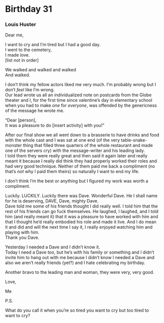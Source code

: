 # Birthday 31
### Louis Huster

Dear me,

I want to cry and I’m tired but I had a good day.  
I went to the cemetery,  
I made love.  
\[list not in order\]

We walked and walked and walked  
And walked.

I don’t think my fellow actors liked me very much. I’m probably wrong but I don’t *feel* like I’m wrong.  
Our lead wrote us all an individualized note on postcards from the Globe theater and I, for the first time since valentine’s day in elementary school when you had to make *one* for *everyone*, was offended by the genericness of the message he wrote me.

“Dear \[person\],  
It was a pleasure to do \[insert activity\] with you\!”

After our final show we all went down to a brasserie to have drinks and food with the whole cast and I was sat at one end (of the very table-snake-monster thing that filled three quarters of the whole restaurant and made one of the servers cry) with the message-writer and his leading lady.  
I told them they were really great and then said it again later and really meant it because I really did think they had properly worked their roles and had very good technique. Neither of them paid me back a compliment (no that’s *not* why I paid them theirs) so naturally I want to end my life. 

I don’t think I’m the best or anything but I figured my work was worth a compliment.

Luckily. LUCKILY. Luckily there was Dave. Wonderful Dave. He I shall name for he is deserving, DAVE, Dave, mighty Dave.  
Dave told me some of his friends thought I did really well. I told him that the rest of his friends can go fuck themselves. He laughed, I laughed, and I told him (and really meant it) that it was a pleasure to have worked with him and that I thought he’d really embodied his role and made it live. And I do mean it and did and will the next time I say it, I really enjoyed watching him and playing with him.  
Thank you Dave.

Yesterday I needed a Dave and I didn’t know it.  
Today I need a Dave too, but he’s with his family or something and I didn’t invite him to hang out with me because I didn’t know I needed a Dave and also we aren’t really friends (yet?) and I hate celebrating my birthday.

Another bravo to the leading man and woman, they were very, very good.  

Love,

Me

P.S.

What do you call it when you’re so tired you want to cry but too tired to want to cry?

